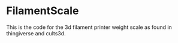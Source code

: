# FilamentScale
This is the code for the 3d filament printer weight scale as found in thingiverse and cults3d.
